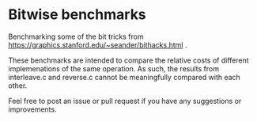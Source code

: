 # Bitwise benchmarks

Benchmarking some of the bit tricks from https://graphics.stanford.edu/~seander/bithacks.html .

These benchmarks are intended to compare the relative costs of different implemenations of the same operation.  As such, the results from interleave.c and reverse.c cannot be meaningfully compared with each other.

Feel free to post an issue or pull request if you have any suggestions or improvements.
